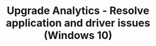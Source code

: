 ﻿---
title: Upgrade Analytics - Resolve application and driver issues (Windows 10)
redirect_url: upgrade-readiness-resolve-issues
---

